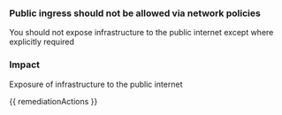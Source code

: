 
### Public ingress should not be allowed via network policies

You should not expose infrastructure to the public internet except where explicitly required

### Impact
Exposure of infrastructure to the public internet

<!-- DO NOT CHANGE -->
{{ remediationActions }}

